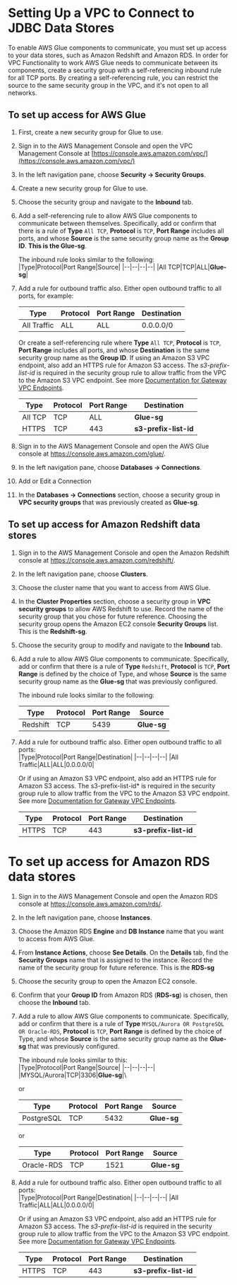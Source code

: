 # Setting Up a VPC to Connect to JDBC Data Stores<a name="setup-vpc-for-glue-access"></a>

To enable AWS Glue components to communicate, you must set up access to your data stores, such as Amazon Redshift and Amazon RDS\. In order for VPC Functionality to work AWS Glue needs to communicate between its components, create a security group with a self\-referencing inbound rule for all TCP ports\. By creating a self\-referencing rule, you can restrict the source to the same security group in the VPC, and it's not open to all networks\.

## ****To set up access for AWS Glue****

1. First, create a new security group for Glue to use.

1. Sign in to the AWS Management Console and open the VPC Management Console at [https://console.aws.amazon.com/vpc/](https://console.aws.amazon.com/vpc/) 

1. In the left navigation pane, choose **Security -> Security Groups**.

1. Create a new security group for Glue to use. 

1. Choose the security group and navigate to the **Inbound** tab\.

1. Add a self\-referencing rule to allow AWS Glue components to communicate between themselves\. Specifically, add or confirm that there is a rule of **Type** `All TCP`, **Protocol** is `TCP`, **Port Range** includes all ports, and whose **Source** is the same security group name as the **Group ID**\. **This is the Glue-sg**.

   The inbound rule looks similar to the following:  
   |Type|Protocol|Port Range|Source|
   |--|--|--|--|
   |All TCP|TCP|ALL|**Glue-sg**| 

1. Add a rule for outbound traffic also\. Either open outbound traffic to all ports, for example: 
 
    |Type|Protocol|Port Range|Destination|
    |--|--|--|--|
    |All Traffic|ALL|ALL|0.0.0.0/0|

   Or create a self\-referencing rule where **Type** `All TCP`, **Protocol** is `TCP`, **Port Range** includes all ports, and whose **Destination** is the same security group name as the **Group ID**\. If using an Amazon S3 VPC endpoint, also add an HTTPS rule for Amazon S3 access\. The *s3\-prefix\-list\-id* is required in the security group rule to allow traffic from the VPC to the Amazon S3 VPC endpoint\. See more [Documentation for Gateway VPC Endpoints](https://docs.aws.amazon.com/vpc/latest/privatelink/vpce-gateway.html)\.

   |Type|Protocol|Port Range|Destination|
   |--|--|--|--|
   |All TCP|TCP|ALL|**Glue-sg**|
   |HTTPS|TCP|443|**s3-prefix-list-id**|

3. Sign in to the AWS Management Console and open the AWS Glue console at [https://console\.aws\.amazon\.com/glue/](https://console.aws.amazon.com/glue/)\.

4. In the left navigation pane, choose **Databases -> Connections**\.

5. Add or Edit a Connection

6. In the **Databases -> Connections** section, choose a security group in **VPC security groups** that was previously created as **Glue-sg**\. 

## **To set up access for Amazon Redshift data stores**

1. Sign in to the AWS Management Console and open the Amazon Redshift console at [https://console\.aws\.amazon\.com/redshift/](https://console.aws.amazon.com/redshift/)\.

2. In the left navigation pane, choose **Clusters**\.

3. Choose the cluster name that you want to access from AWS Glue\.

4. In the **Cluster Properties** section, choose a security group in **VPC security groups** to allow AWS Redshift to use\. Record the name of the security group that you chose for future reference\. Choosing the security group opens the Amazon EC2 console **Security Groups** list\. This is the **Redshift-sg**.

5. Choose the security group to modify and navigate to the **Inbound** tab\.

6. Add a rule to allow AWS Glue components to communicate\. Specifically, add or confirm that there is a rule of **Type** `Redshift`, **Protocol** is `TCP`, **Port Range** is defined by the choice of Type, and whose **Source** is the same security group name as the **Glue-sg** that was previously configured\.  

   The inbound rule looks similar to the following:   
   
   |Type|Protocol|Port Range|Source|
   |--|--|--|--|
   |Redshift|TCP|5439|**Glue-sg**| 


7. Add a rule for outbound traffic also\. Either open outbound traffic to all ports:                  
    |Type|Protocol|Port Range|Destination|
    |--|--|--|--|
    |All Traffic|ALL|ALL|0.0.0.0/0|

   Or if using an Amazon S3 VPC endpoint, also add an HTTPS rule for Amazon S3 access\. The s3\-prefix\-list\-id* is required in the security group rule to allow traffic from the VPC to the    Amazon S3 VPC endpoint\. See more [Documentation for Gateway VPC Endpoints](https://docs.aws.amazon.com/vpc/latest/privatelink/vpce-gateway.html)\.

   |Type|Protocol|Port Range|Destination|
   |--|--|--|--|
   |HTTPS|TCP|443|**s3-prefix-list-id**| 

# **To set up access for Amazon RDS data stores**

1. Sign in to the AWS Management Console and open the Amazon RDS console at [https://console\.aws\.amazon\.com/rds/](https://console.aws.amazon.com/rds/)\.

2. In the left navigation pane, choose **Instances**\.

3. Choose the Amazon RDS **Engine** and **DB Instance** name that you want to access from AWS Glue\.

4. From **Instance Actions**, choose **See Details**\. On the **Details** tab, find the **Security Groups** name that is assigned to the instance\. Record the name of the security group for future reference\. This is the **RDS-sg**

5. Choose the security group to open the Amazon EC2 console\.

6. Confirm that your **Group ID** from Amazon RDS (**RDS-sg**) is chosen, then choose the **Inbound** tab\.

7. Add a rule to allow AWS Glue components to communicate\. Specifically, add or confirm that there is a rule of **Type** `MYSQL/Aurora OR PostgreSQL OR Oracle-RDS`, **Protocol** is `TCP`, **Port Range** is defined by the choice of Type, and whose **Source** is the same security group name as the **Glue-sg** that was previously configured\. 

   The inbound rule looks similar to this:  
   |Type|Protocol|Port Range|Source|
   |--|--|--|--|
   |MYSQL/Aurora|TCP|3306|**Glue-sg**|\
   
   or
   
   |Type|Protocol|Port Range|Source|
   |--|--|--|--|
   |PostgreSQL|TCP|5432|**Glue-sg**| 
   
   or
   
   |Type|Protocol|Port Range|Source|
   |--|--|--|--|
   |Oracle-RDS|TCP|1521|**Glue-sg**| 


8. Add a rule for outbound traffic also\. Either open outbound traffic to all ports:  
    |Type|Protocol|Port Range|Destination|
    |--|--|--|--|
    |All Traffic|ALL|ALL|0.0.0.0/0|
    
   Or if using an Amazon S3 VPC endpoint, also add an HTTPS rule for Amazon S3 access\. The *s3\-prefix\-list\-id* is required in the security group rule to allow traffic from the VPC to the Amazon S3 VPC endpoint\. See more [Documentation for Gateway VPC Endpoints](https://docs.aws.amazon.com/vpc/latest/privatelink/vpce-gateway.html)\.
   
   |Type|Protocol|Port Range|Destination|
   |--|--|--|--|
   |HTTPS|TCP|443|**s3-prefix-list-id**| 
